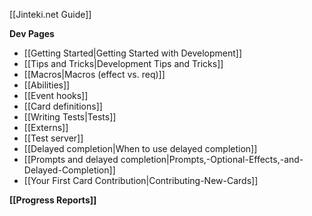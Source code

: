 [[Jinteki.net Guide]]

**Dev Pages**
* [[Getting Started|Getting Started with Development]]
* [[Tips and Tricks|Development Tips and Tricks]]
* [[Macros|Macros (effect vs. req)]]
* [[Abilities]]
* [[Event hooks]]
* [[Card definitions]]
* [[Writing Tests|Tests]]
* [[Externs]]
* [[Test server]]
* [[Delayed completion|When to use delayed completion]]
* [[Prompts and delayed completion|Prompts,-Optional-Effects,-and-Delayed-Completion]]
* [[Your First Card Contribution|Contributing-New-Cards]]

**[[Progress Reports]]**